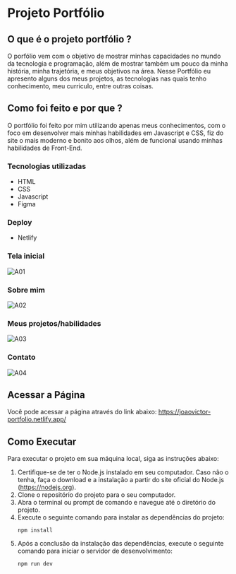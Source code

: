 # Projeto Portfólio

## O que é o projeto portfólio ?

O porfólio vem com o objetivo de mostrar minhas capacidades no mundo da tecnologia e programação, além de mostrar também um pouco da minha história, minha trajetória, e meus objetivos na área. Nesse Portfólio eu apresento alguns dos meus projetos, as tecnologias nas quais tenho conhecimento, meu curriculo, entre outras coisas.

## Como foi feito e por que ?

O portfólio foi feito por mim utilizando apenas meus conhecimentos, com o foco em desenvolver mais minhas habilidades em Javascript e CSS, fiz do site o mais moderno e bonito aos olhos, além de funcional usando minhas habilidades de Front-End.

### Tecnologias utilizadas

- HTML
- CSS
- Javascript
- Figma

### Deploy

- Netlify

### Tela inicial

![A01](https://github.com/Victor87dev/novoPortfolio/assets/108354816/86a9b5a6-cc20-4d7e-8c9c-95d311305885)

### Sobre mim

![A02](https://github.com/Victor87dev/novoPortfolio/assets/108354816/a68b5684-6445-4986-9517-acb257476f7b)

### Meus projetos/habilidades

![A03](https://github.com/Victor87dev/novoPortfolio/assets/108354816/e287fab1-c4cf-40f0-977f-681aac3d0c46)

### Contato

![A04](https://github.com/Victor87dev/novoPortfolio/assets/108354816/a77a730d-df7d-46dc-b345-7ce65b9e6a86)

## Acessar a Página 

Você pode acessar a página através do link abaixo:
https://joaovictor-portfolio.netlify.app/

## Como Executar 

Para executar o projeto em sua máquina local, siga as instruções abaixo:

1. Certifique-se de ter o Node.js instalado em seu computador. Caso não o tenha, faça o download e a instalação a partir do site oficial do Node.js (https://nodejs.org).
2. Clone o repositório do projeto para o seu computador.
3. Abra o terminal ou prompt de comando e navegue até o diretório do projeto.
4. Execute o seguinte comando para instalar as dependências do projeto:
   ```
   npm install
   ```
5. Após a conclusão da instalação das dependências, execute o seguinte comando para iniciar o servidor de desenvolvimento:
   ```
   npm run dev
   ```
